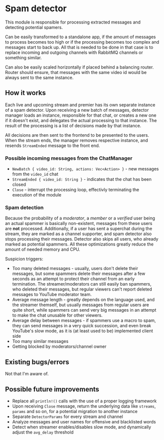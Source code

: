 # Spam detector
This module is responsible for processing extracted messages and detecting potential spamers.

Can be easily transformed to a standalone app, if the amount of messages to process becomes too high or if the processing becomes too complex and messages start to back up. All that is needed to be done in that case is to replace incoming and outgoing channels with RabbitMQ channels or something similar.

Can also be easily scaled horizontally if placed behind a balancing router. Router should ensure, that messages with the same video id would be always sent to the same instance.

## How it works

Each live and upcoming stream and premier has its own separate instance of a spam detector. Upon receiving a new batch of messages, detector manager loads an instance, responsible for that chat, or creates a new one if it doesn't exist, and delegates the actual processing to that instance. The result of the processing is a list of decisions made by that instance.

All decisions are then sent to the frontend to be presented to the users. When the stream ends, the manager removes respective instance, and resends `StreamEnded` message to the front end.

### Possible incoming messages from the ChatManager

* `NewBatch { video_id: String, actions: Vec<Action> }` - new messages from the `video_id` chat
* `StreamEnded { video_id: String }` - indicates that the chat has been closed
* `Close` - interrupt the processing loop, effectivly terminating the execution of the module

### Spam detection

Because the probability of a *moderator*, a *member* or a *verified* user being an actual spammer is basically non-existent, messages from these users are **not** processed. Additionally, if a user has sent a superchat during the stream, they are marked as a channel supporter, and spam detector also stops processing their messages. Detector also skips all users, who already marked as potential spammers. All these optimizations greatly reduce the amount of needed memory and CPU.

Suspicion triggers:

* Too many deleted messages - usually, users don't delete their messages, but some spammers delete their messages after a few seconds as an attempt to protect their channel from an early termination. The streamer/moderators can still easily ban spammers, who deleted their messages, but regular viewers can't report deleted messages to YouTube moderator team.
* Average message length - greatly depends on the language used, and the streamer themself, but usually messages from regular users are quite short, while spammers can send very big messages in an attempt to make the chat unusable for other viewers.
* Average delay between messages - if spammers use a macro to spam, they can send messages in a very quick succession, and even break YouTube's slow mode, as it is (at least used to be) implemented client side
* Too many similar messages
* Getting blocked by moderators/channel owner

## Existing bugs/errors

Not that I'm aware of.

## Possible future improvements

* Replace all `println!()` calls with the use of a proper logging framework
* Upon receiving `Close` message, return the underlying data like `streams`, `params` and so on, for a potential migration to another instance
* Separate `DetectorParams` for every stream and channel
* Analyze messages and user names for offensive and blacklisted words
* Detect when streamer enables/disables slow mode, and dynamically adjust the `avg_delay` threshold